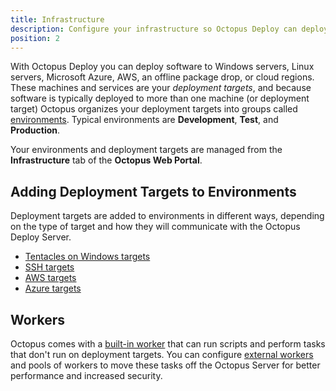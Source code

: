 ```yaml
---
title: Infrastructure
description: Configure your infrastructure so Octopus Deploy can deploy software to your Windows servers, Linux servers, Microsoft Azure, an offline package drop, or Cloud Regions.
position: 2
---
```


With Octopus Deploy you can deploy software to Windows servers, Linux servers, Microsoft Azure, AWS, an offline package drop, or cloud regions. These machines and services are your *deployment targets*, and because software is typically deployed to more than one machine (or deployment target) Octopus organizes your deployment targets into groups called [environments](/docs/infrastructure/environments/index.md). Typical environments are **Development**, **Test**, and **Production**.

Your environments and deployment targets are managed from the **Infrastructure** tab of the **Octopus Web Portal**.

## Adding Deployment Targets to Environments

Deployment targets are added to environments in different ways, depending on the type of target and how they will communicate with the Octopus Deploy Server.

- [Tentacles on Windows targets](/docs/infrastructure/windows-targets/index.md)
- [SSH targets](/docs/infrastructure/ssh-targets/index.md)
- [AWS targets](/docs/infrastructure/aws/index.md)
- [Azure targets](/docs/infrastructure/azure/index.md)

## Workers

Octopus comes with a [built-in worker](/docs/administration/workers/built-in-workers.md) that can run scripts and perform tasks that don't run on deployment targets. You can configure [external workers](/docs/infrastructure/workers/index.md) and pools of workers to move these tasks off the Octopus Server for better performance and increased security.
